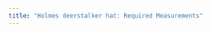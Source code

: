 ```yaml
---
title: "Holmes deerstalker hat: Required Measurements"
---
```


<PatternMeasurements pattern='holmes' />
